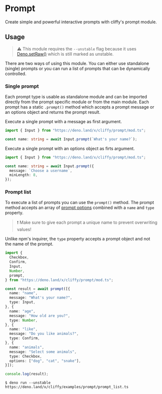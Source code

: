 # Prompt

Create simple and powerful interactive prompts with cliffy's prompt module.

## Usage

> ⚠️ This module requires the `--unstable` flag because it uses
> [Deno.setRaw()](https://doc.deno.land/deno/unstable/~/Deno.setRaw) which is
> still marked as unstable.

There are two ways of using this module. You can either use standalone (single)
prompts or you can run a list of prompts that can be dynamically controlled.

### Single prompt

Each prompt type is usable as standalone module and can be imported directly
from the prompt specific module or from the main module. Each prompt has a
static `.prompt()` method which accepts a prompt message or an options object
and returns the prompt result.

Execute a single prompt with a message as first argument.

```typescript
import { Input } from "https://deno.land/x/cliffy/prompt/mod.ts";

const name: string = await Input.prompt(`What's your name?`);
```

Execute a single prompt with an options object as firts argument.

```typescript
import { Input } from "https://deno.land/x/cliffy/prompt/mod.ts";

const name: string = await Input.prompt({
  message: `Choose a username`,
  minLength: 8,
});
```

### Prompt list

To execute a list of prompts you can use the `prompt()` method. The prompt
method accepts an array of [prompt options](./types/index.md) combined with a
`name` and `type` property.

> ❗ Make sure to give each prompt a unique name to prevent overwriting values!

Unlike npm's inquirer, the `type` property accepts a prompt object and not the
name of the prompt.

```typescript
import {
  Checkbox,
  Confirm,
  Input,
  Number,
  prompt,
} from "https://deno.land/x/cliffy/prompt/mod.ts";

const result = await prompt([{
  name: "name",
  message: "What's your name?",
  type: Input,
}, {
  name: "age",
  message: "How old are you?",
  type: Number,
}, {
  name: "like",
  message: "Do you like animals?",
  type: Confirm,
}, {
  name: "animals",
  message: "Select some animals",
  type: Checkbox,
  options: ["dog", "cat", "snake"],
}]);

console.log(result);
```

```console
$ deno run --unstable https://deno.land/x/cliffy/examples/prompt/prompt_list.ts
```
